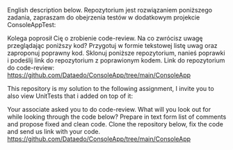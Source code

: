 English description below.
Repozytorium jest rozwiązaniem poniższego zadania, zapraszam do obejrzenia testów w dodatkowym projekcie ConsoleAppTest:

Kolega poprosił Cię o zrobienie code-review. Na co zwrócisz uwagę przeglądając poniższy
kod?
Przygotuj w formie tekstowej listę uwag oraz zaproponuj poprawny kod. Sklonuj poniższe
repozytorium, nanieś poprawki i podeślij link do repozytorium z poprawionym kodem.
Link do repozytorium do code-review:
https://github.com/Dataedo/ConsoleApp/tree/main/ConsoleApp



This repository is my solution to the following assignment, I invite you to also view UnitTests that i added on top of it:

Your associate asked you to do code-review. What will you look out for while looking through the code below? Prepare in text form list of comments and propose fixed and clean code. Clone the repository below, fix the code and send us link with your code.
https://github.com/Dataedo/ConsoleApp/tree/main/ConsoleApp
